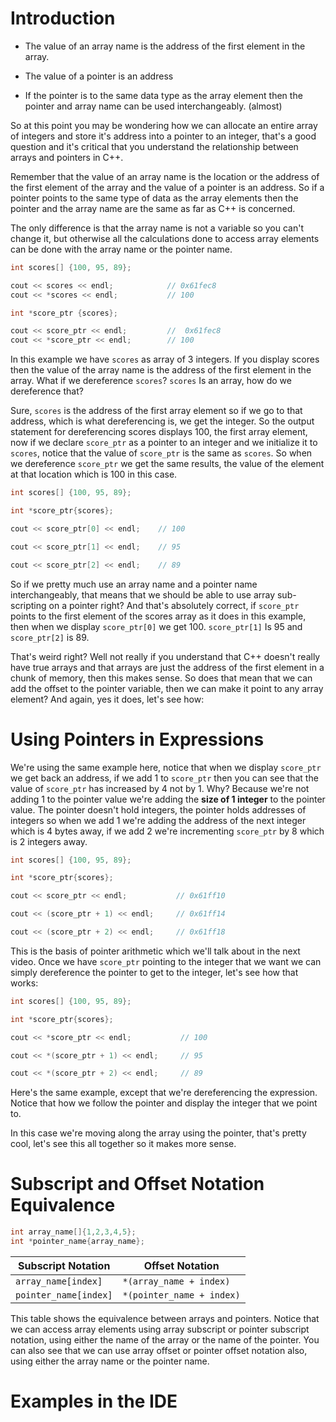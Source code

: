 # Introduction

- The value of an array name is the address of the first element in the array.

- The value of a pointer is an address

- If the pointer is to the same data type as the array element then the pointer and array name can be used interchangeably. (almost)

So at this point you may be wondering how we can allocate an entire array of integers and store it's address into a pointer to an integer, that's a good question and it's critical that you understand the relationship between arrays and pointers in C++.

Remember that the value of an array name is the location or the address of the first element of the array and the value of a pointer is an address. So if a pointer points to the same type of data as the array elements then the pointer and the array name are the same as far as C++ is concerned. 

The only difference is that the array name is not a variable so you can't change it, but otherwise all the calculations done to access array elements can be done with the array name or the pointer name.

```cpp nums
int scores[] {100, 95, 89};

cout << scores << endl;            // 0x61fec8
cout << *scores << endl;           // 100

int *score_ptr {scores};

cout << score_ptr << endl;         //  0x61fec8
cout << *score_ptr << endl;        // 100
```

In this example we have `scores` as array of 3 integers. If you display scores then the value of the array name is the address of the first element in the array. What if we dereference `scores`? `scores` Is an array, how do we dereference that? 

Sure, `scores` is the address of the first array element so if we go to that address, which is what dereferencing is, we get the integer. So the output statement for dereferencing scores displays 100, the first array element, now if we declare `score_ptr` as a pointer to an integer and we initialize it to `scores`, notice that the value of `score_ptr` is the same as `scores`. So when we dereference `score_ptr` we get the same results, the value of the element at that location which is 100 in this case. 

```cpp nums
int scores[] {100, 95, 89};

int *score_ptr{scores};

cout << score_ptr[0] << endl;    // 100

cout << score_ptr[1] << endl;    // 95

cout << score_ptr[2] << endl;    // 89
```

So if we pretty much use an array name and a pointer name interchangeably, that means that we should be able to use array sub-scripting on a pointer right? And that's absolutely correct, if `score_ptr` points to the first element of the scores array as it does in this example, then when we display `score_ptr[0]` we get 100. `score_ptr[1]` Is 95 and `score_ptr[2]` is 89. 

That's weird right? Well not really if you understand that C++ doesn't really have true arrays and that arrays are just the address of the first element in a chunk of memory, then this makes sense. So does that mean that we can add the offset to the pointer variable, then we can make it point to any array element? And again, yes it does, let's see how:

# Using Pointers in Expressions

We're using the same example here, notice that when we display `score_ptr` we get back an address, if we add 1 to `score_ptr` then you can see that the value of `score_ptr` has increased by 4 not by 1. Why? Because we're not adding 1 to the pointer value we're adding the **size of 1 integer** to the pointer value. The pointer doesn't hold integers, the pointer holds addresses of integers so when we add 1 we're adding the address of the next integer which is 4 bytes away, if we add 2 we're incrementing `score_ptr` by 8 which is 2 integers away.

```cpp nums
int scores[] {100, 95, 89};

int *score_ptr{scores};

cout << score_ptr << endl;           // 0x61ff10

cout << (score_ptr + 1) << endl;     // 0x61ff14

cout << (score_ptr + 2) << endl;     // 0x61ff18
```

This is the basis of pointer arithmetic which we'll talk about in the next video. Once we have `score_ptr` pointing to the integer that we want we can simply dereference the pointer to get to the integer, let's see how that works:

```cpp nums
int scores[] {100, 95, 89};

int *score_ptr{scores};

cout << *score_ptr << endl;           // 100

cout << *(score_ptr + 1) << endl;     // 95

cout << *(score_ptr + 2) << endl;     // 89
```

Here's the same example, except that we're dereferencing the expression. Notice that how we follow the pointer and display the integer that we point to. 

In this case we're moving along the array using the pointer, that's pretty cool, let's see this all together so it makes more sense. 

# Subscript and Offset Notation Equivalence

```cpp nums
int array_name[]{1,2,3,4,5};
int *pointer_name{array_name};
```

| Subscript Notation    | Offset Notation           |
| --------------------- | ------------------------- |
| `array_name[index]`   | `*(array_name + index)`   |
| `pointer_name[index]` | `*(pointer_name + index)` |

This table shows the equivalence between arrays and pointers. Notice that we can access array elements using array subscript or pointer subscript notation, using either the name of the array or the name of the pointer. You can also see that we can use array offset or pointer offset notation also, using either the array name or the pointer name.

# Examples in the IDE

